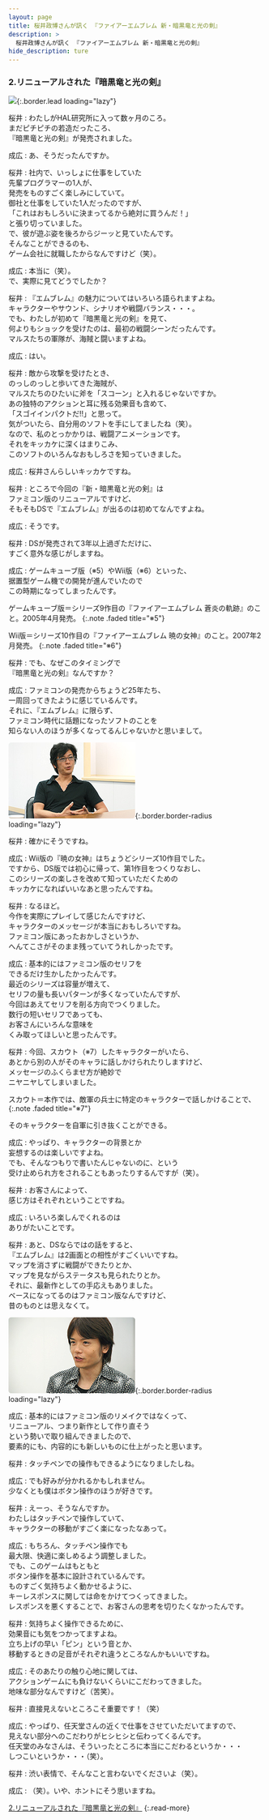 ```yaml
---
layout: page
title: 桜井政博さんが訊く 『ファイアーエムブレム 新・暗黒竜と光の剣』
description: >
  桜井政博さんが訊く 『ファイアーエムブレム 新・暗黒竜と光の剣』
hide_description: ture
---
```


### 2.リニューアルされた『暗黒竜と光の剣』

![](/interviews/jp/nds/yfej/vol1/img/mainvisual2.jpg){:.border.lead loading="lazy"}

桜井
: わたしがHAL研究所に入って数ヶ月のころ。<br>まだピチピチの若造だったころ、<br>『暗黒竜と光の剣』が発売されました。

成広
: あ、そうだったんですか。

桜井
: 社内で、いっしょに仕事をしていた<br>先輩プログラマーの1人が、<br>発売をものすごく楽しみにしていて。<br>御社と仕事をしていた1人だったのですが、<br>「これはおもしろいに決まってるから絶対に買うんだ！」<br>と張り切っていました。<br>で、彼が遊ぶ姿を後ろからジーッと見ていたんです。<br>そんなことができるのも、<br>ゲーム会社に就職したからなんですけど（笑）。

成広
: 本当に（笑）。<br>で、実際に見てどうでしたか？

桜井
: 『エムブレム』の魅力についてはいろいろ語られますよね。<br>キャラクターやサウンド、シナリオや戦闘バランス・・・。<br>でも、わたしが初めて『暗黒竜と光の剣』を見て、<br>何よりもショックを受けたのは、最初の戦闘シーンだったんです。<br>マルスたちの軍隊が、海賊と闘いますよね。

成広
: はい。

桜井
: 敵から攻撃を受けたとき、<br>のっしのっしと歩いてきた海賊が、<br>マルスたちのひたいに斧を「スコーン」と入れるじゃないですか。<br>あの独特のアクションと耳に残る効果音も含めて、<br>「スゴイインパクトだ!!」と思って。<br>気がついたら、自分用のソフトを手にしてましたね（笑）。<br>なので、私のとっかかりは、戦闘アニメーションです。<br>それをキッカケに深くはまりこみ、<br>このソフトのいろんなおもしろさを知っていきました。

成広
: 桜井さんらしいキッカケですね。

桜井
: ところで今回の『新・暗黒竜と光の剣』は<br>ファミコン版のリニューアルですけど、<br>そもそもDSで『エムブレム』が出るのは初めてなんですよね。

成広
: そうです。

桜井
: DSが発売されて3年以上過ぎただけに、<br>すごく意外な感じがしますね。

成広
: ゲームキューブ版（※5）やWii版（※6）といった、<br>据置型ゲーム機での開発が進んでいたので<br>この時期になってしまったんです。



 ゲームキューブ版＝シリーズ9作目の『ファイアーエムブレム 蒼炎の軌跡』のこと。2005年4月発売。
{:.note .faded title="※5"}


 Wii版＝シリーズ10作目の『ファイアーエムブレム 暁の女神』のこと。2007年2月発売。
{:.note .faded title="※6"}


桜井
: でも、なぜこのタイミングで<br>『暗黒竜と光の剣』なんですか？

成広
: ファミコンの発売からちょうど25年たち、<br>一周回ってきたように感じているんです。<br>それに、『エムブレム』に限らず、<br>ファミコン時代に話題になったソフトのことを<br>知らない人のほうが多くなってるんじゃないかと思いまして。

![](/interviews/jp/nds/yfej/vol1/img_int/image03.jpg){:.border.border-radius loading="lazy"}
	

桜井
: 確かにそうですね。

成広
: Wii版の『暁の女神』はちょうどシリーズ10作目でした。<br> 	ですから、DS版では初心に帰って、第1作目をつくりなおし、<br>このシリーズの楽しさを改めて知っていただくための<br>キッカケになればいいなあと思ったんですね。

桜井
: なるほど。<br>今作を実際にプレイして感じたんですけど、<br>キャラクターのメッセージが本当におもしろいですね。<br>ファミコン版にあったおかしさというか、<br>へんてこさがそのまま残っていてうれしかったです。

成広
: 基本的にはファミコン版のセリフを<br>できるだけ生かしたかったんです。<br>最近のシリーズは容量が増えて、<br>セリフの量も長いパターンが多くなっていたんですが、<br>今回はあえてセリフを削る方向でつくりました。<br>数行の短いセリフであっても、<br>お客さんにいろんな意味を<br>くみ取ってほしいと思ったんです。

桜井
: 今回、スカウト（※7）したキャラクターがいたら、<br>あとから別の人がそのキャラに話しかけられたりしますけど、<br>メッセージのふくらませ方が絶妙で<br>ニヤニヤしてしまいました。



 スカウト＝本作では、敵軍の兵士に特定のキャラクターで話しかけることで、
{:.note .faded title="※7"}

そのキャラクターを自軍に引き抜くことができる。
	

成広
: やっぱり、キャラクターの背景とか<br>妄想するのは楽しいですよね。<br>でも、そんなつもりで書いたんじゃないのに、という<br>受け止められ方をされることもあったりするんですが（笑）。

桜井
: お客さんによって、<br>感じ方はそれぞれということですね。

成広
: いろいろ楽しんでくれるのは<br>ありがたいことです。

桜井
: あと、DSならではの話をすると、<br>『エムブレム』は2画面との相性がすごくいいですね。<br>マップを消さずに戦闘ができたりとか、<br>マップを見ながらステータスも見られたりとか。<br>それに、最新作としての手応えもありました。<br>ベースになってるのはファミコン版なんですけど、<br>昔のものとは思えなくて。

![](/interviews/jp/nds/yfej/vol1/img_int/image04.jpg){:.border.border-radius loading="lazy"}


成広
: 基本的にはファミコン版のリメイクではなくって、<br>リニューアル、つまり新作として作り直そう<br>という勢いで取り組んできましたので、<br>要素的にも、内容的にも新しいものに仕上がったと思います。

桜井
: タッチペンでの操作もできるようになりましたしね。

成広
: でも好みが分かれるかもしれません。<br>少なくとも僕はボタン操作のほうが好きです。

桜井
: えーっ、そうなんですか。<br>わたしはタッチペンで操作していて、<br>キャラクターの移動がすごく楽になったなあって。

成広
: もちろん、タッチペン操作でも<br>最大限、快適に楽しめるよう調整しました。<br>でも、このゲームはもともと<br>ボタン操作を基本に設計されているんです。<br>ものすごく気持ちよく動かせるように、<br>キーレスポンスに関しては命をかけてつくってきました。<br>レスポンスを悪くすることで、お客さんの思考を切りたくなかったんです。

桜井
: 気持ちよく操作できるために、<br>効果音にも気をつかってますよね。<br>立ち上げの早い「ピン」という音とか、<br>移動するときの足音がそれぞれ違うところなんかもいいですね。

成広
: そのあたりの触り心地に関しては、<br>アクションゲームにも負けないくらいにこだわってきました。<br>地味な部分なんですけど（苦笑）。

桜井
: 直接見えないところこそ重要です！（笑）

成広
: やっぱり、任天堂さんの近くで仕事をさせていただいてますので、<br>見えない部分へのこだわりがヒシヒシと伝わってくるんです。<br>任天堂のみなさんは、そういったところに本当にこだわるというか・・・<br>しつこいというか・・・（笑）。

桜井
: 渋い表情で、そんなこと言わないでくださいよ（笑）。

成広
: （笑）。いや、ホントにそう思いますね。

				



[2.リニューアルされた『暗黒竜と光の剣』](2.md)
{:.read-more}

